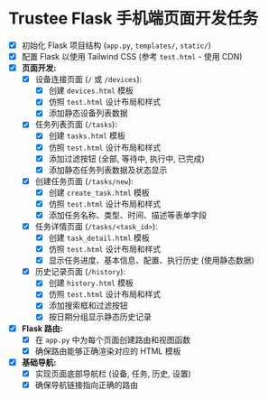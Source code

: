 # Trustee Flask 手机端页面开发任务

- [x] 初始化 Flask 项目结构 (`app.py`, `templates/`, `static/`)
- [x] 配置 Flask 以使用 Tailwind CSS (参考 `test.html` - 使用 CDN)
- [x] **页面开发:**
    - [x] 设备连接页面 (`/` 或 `/devices`):
        - [x] 创建 `devices.html` 模板
        - [x] 仿照 `test.html` 设计布局和样式
        - [x] 添加静态设备列表数据
    - [x] 任务列表页面 (`/tasks`):
        - [x] 创建 `tasks.html` 模板
        - [x] 仿照 `test.html` 设计布局和样式
        - [x] 添加过滤按钮 (全部, 等待中, 执行中, 已完成)
        - [x] 添加静态任务列表数据及状态显示
    - [x] 创建任务页面 (`/tasks/new`):
        - [x] 创建 `create_task.html` 模板
        - [x] 仿照 `test.html` 设计布局和样式
        - [x] 添加任务名称、类型、时间、描述等表单字段
    - [x] 任务详情页面 (`/tasks/<task_id>`):
        - [x] 创建 `task_detail.html` 模板
        - [x] 仿照 `test.html` 设计布局和样式
        - [x] 显示任务进度、基本信息、配置、执行历史 (使用静态数据)
    - [x] 历史记录页面 (`/history`):
        - [x] 创建 `history.html` 模板
        - [x] 仿照 `test.html` 设计布局和样式
        - [x] 添加搜索框和过滤按钮
        - [x] 按日期分组显示静态历史记录
- [x] **Flask 路由:**
    - [x] 在 `app.py` 中为每个页面创建路由和视图函数
    - [x] 确保路由能够正确渲染对应的 HTML 模板
- [x] **基础导航:**
    - [x] 实现页面底部导航栏 (设备, 任务, 历史, 设置)
    - [x] 确保导航链接指向正确的路由
